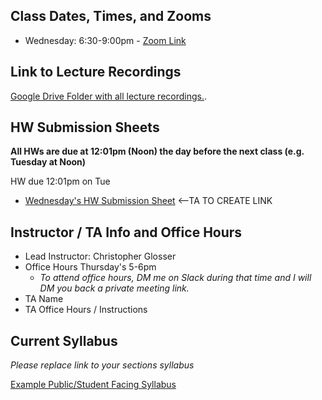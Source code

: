 ## Class Dates, Times, and Zooms
* Wednesday: 6:30-9:00pm - [Zoom Link](https://www.google.com/url?q=https://us02web.zoom.us/j/81988126754?pwd%3D6l3NNBocCM8AlJsXkAfrkcqaYsl9oi.1&sa=D&source=calendar&usd=2&usg=AOvVaw03XovHNCkHlLiGhi9DrwpD)

## Link to Lecture Recordings
[Google Drive Folder with all lecture recordings.](https://drive.google.com/drive/folders/1A1PSyxfiUHVQgQcM6fPGEr6nOW4eNiOB).

## HW Submission Sheets
__All HWs are due at 12:01pm (Noon) the day before the next class (e.g. Tuesday at Noon)__

HW due 12:01pm on Tue
* [Wednesday's HW Submission Sheet](...) <--TA TO CREATE LINK

## Instructor / TA Info and Office Hours
* Lead Instructor: Christopher Glosser
* Office Hours Thursday's 5-6pm 
    * *To attend office hours, DM me on Slack during that time and I will DM you back a private meeting link.*
* TA Name
* TA Office Hours / Instructions

## Current Syllabus 
*Please replace link to your sections syllabus* 

[Example Public/Student Facing Syllabus](https://docs.google.com/document/d/1ZXt8FMhaiqYYmGvcDNUjBjojSmlxxQvEfx2O6vtz7hg)
